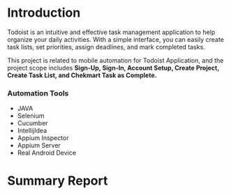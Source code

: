 # Introduction
Todoist is an intuitive and effective task management application to help organize your daily activities. With a simple interface, you can easily create task lists, set priorities, assign deadlines, and mark completed tasks.

This project is related to mobile automation for Todoist Application, and the project scope includes **Sign-Up, Sign-In, Account Setup, Create Project, Create Task List, and Chekmart Task as Complete.**

### Automation Tools
- JAVA
- Selenium
- Cucumber
- IntellijIdea
- Appium Inspector
- Appium Server
- Real Android Device

# Summary Report



